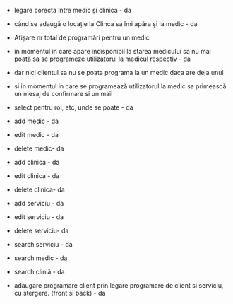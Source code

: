 - legare corecta între medic și clinica - da
- când se adaugă o locație la Clinca sa îmi apăra și la medic - da

- Afișare nr total de programări pentru un medic
- in momentul in care apare indisponibil la starea medicului sa nu mai poată sa se programeze utilizatorul la medicul respectiv - da
- dar nici clientul sa nu se poata programa la un medic daca are deja unul
- si in momentul in care se programează utilizatorul la medic sa primească un mesaj de confirmare si un mail


- select pentru rol, etc, unde se poate - da

- add medic - da 
- edit medic - da 
- delete medic- da

- add clinica - da 
- edit clinica - da
- delete clinica- da 

- add serviciu - da 
- edit serviciu - da 
- delete serviciu- da 

- search serviciu - da
- search medic - da
- search cliniă - da


- adaugare programare client prin legare programare de client si serviciu, cu stergere. (front si back) - da